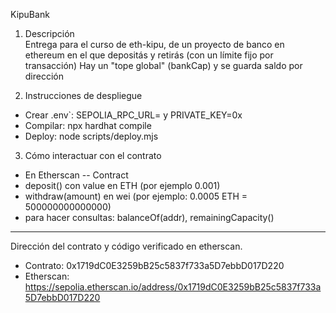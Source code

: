 KipuBank

1) Descripción  
Entrega para el curso de eth-kipu, de un proyecto de banco en ethereum en el que depositás y retirás (con un límite fijo por transacción)
Hay un "tope global" (bankCap) y se guarda saldo por dirección

2) Instrucciones de despliegue  
- Crear .env`: SEPOLIA_RPC_URL=<rpc> y PRIVATE_KEY=0x<pk> 
- Compilar: npx hardhat compile 
- Deploy: node scripts/deploy.mjs

3) Cómo interactuar con el contrato  
- En Etherscan -- Contract  
- deposit() con value en ETH (por ejemplo 0.001)  
- withdraw(amount) en wei (por ejemplo: 0.0005 ETH = 500000000000000)  
- para hacer consultas: balanceOf(addr), remainingCapacity()

--------------------
Dirección del contrato y código verificado en etherscan.
- Contrato: 0x1719dC0E3259bB25c5837f733a5D7ebbD017D220
- Etherscan: https://sepolia.etherscan.io/address/0x1719dC0E3259bB25c5837f733a5D7ebbD017D220
